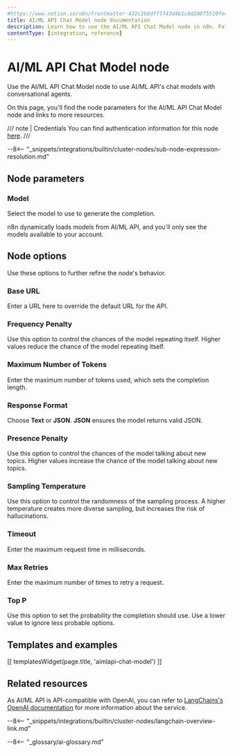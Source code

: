 ```yaml
---
#https://www.notion.so/n8n/Frontmatter-432c2b8dff1f43d4b1c8d20075510fe4
title: AI/ML API Chat Model node documentation
description: Learn how to use the AI/ML API Chat Model node in n8n. Follow technical documentation to integrate AI/ML API Chat Model node into your workflows.
contentType: [integration, reference]
---
```


# AI/ML API Chat Model node

Use the AI/ML API Chat Model node to use AI/ML API's chat models with conversational agents.

On this page, you'll find the node parameters for the AI/ML API Chat Model node and links to more resources.

/// note | Credentials
You can find authentication information for this node [here](/integrations/builtin/credentials/openrouter.md).
///

--8<-- "_snippets/integrations/builtin/cluster-nodes/sub-node-expression-resolution.md"

## Node parameters

### Model

Select the model to use to generate the completion.

n8n dynamically loads models from AI/ML API, and you'll only see the models available to your account.

## Node options

Use these options to further refine the node's behavior.

### Base URL

Enter a URL here to override the default URL for the API.

### Frequency Penalty

Use this option to control the chances of the model repeating itself. Higher values reduce the chance of the model repeating itself.

### Maximum Number of Tokens

Enter the maximum number of tokens used, which sets the completion length.

### Response Format

Choose **Text** or **JSON**. **JSON** ensures the model returns valid JSON.

### Presence Penalty

Use this option to control the chances of the model talking about new topics. Higher values increase the chance of the model talking about new topics.

### Sampling Temperature

Use this option to control the randomness of the sampling process. A higher temperature creates more diverse sampling, but increases the risk of hallucinations.

### Timeout

Enter the maximum request time in milliseconds.

### Max Retries

Enter the maximum number of times to retry a request.

### Top P

Use this option to set the probability the completion should use. Use a lower value to ignore less probable options. 

## Templates and examples

<!-- see https://www.notion.so/n8n/Pull-in-templates-for-the-integrations-pages-37c716837b804d30a33b47475f6e3780 -->
[[ templatesWidget(page.title, 'aimlapi-chat-model') ]]

## Related resources

As AI/ML API is API-compatible with OpenAI, you can refer to [LangChains's OpenAI documentation](https://js.langchain.com/docs/integrations/chat/openai/) for more information about the service.

--8<-- "_snippets/integrations/builtin/cluster-nodes/langchain-overview-link.md"

--8<-- "_glossary/ai-glossary.md"
